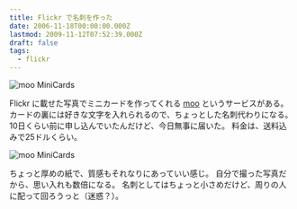```yaml
---
title: Flickr で名刺を作った
date: 2006-11-18T00:00:00.000Z
lastmod: 2009-11-12T07:52:39.000Z
draft: false
tags:
  - flickr
---
```


![moo MiniCards](@/assets/flickr/300031712.jpg "moo MiniCards")

Flickr に載せた写真でミニカードを作ってくれる [moo](http://www.moo.com/flickr/) というサービスがある。 カードの裏には好きな文字を入れられるので、ちょっとした名刺代わりになる。 10日くらい前に申し込んでいたんだけど、今日無事に届いた。 料金は、送料込みで25ドルくらい。

![moo MiniCards](@/assets/flickr/300031673.jpg "moo MiniCards")

ちょっと厚めの紙で、質感もそれなりにあっていい感じ。 自分で撮った写真だから、思い入れも数倍になる。 名刺としてはちょっと小さめだけど、周りの人に配って回ろうっと（迷惑？）。
